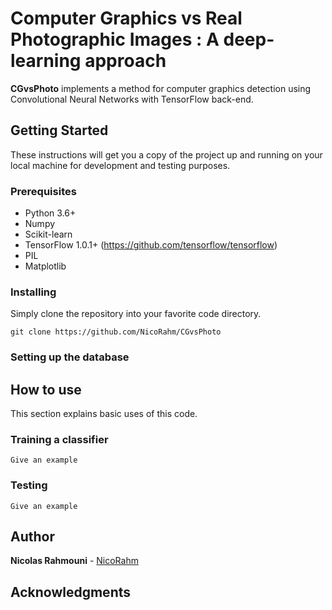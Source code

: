 # Computer Graphics vs Real Photographic Images : A deep-learning approach

**CGvsPhoto** implements a method for computer graphics detection using Convolutional Neural Networks with TensorFlow back-end.

## Getting Started

These instructions will get you a copy of the project up and running on your local machine for development and testing purposes. 

### Prerequisites
* Python 3.6+
* Numpy
* Scikit-learn 
* TensorFlow 1.0.1+ (https://github.com/tensorflow/tensorflow)
* PIL
* Matplotlib


### Installing

Simply clone the repository into your favorite code directory.

```
git clone https://github.com/NicoRahm/CGvsPhoto
```



### Setting up the database 



## How to use

This section explains basic uses of this code.

### Training a classifier


```
Give an example
```

### Testing


```
Give an example
```

## Author

**Nicolas Rahmouni**  - [NicoRahm](https://github.com/NicoRahm)

## Acknowledgments

